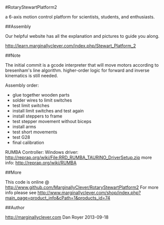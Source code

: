 #RotaryStewartPlatform2

a 6-axis motion control platform for scientists, students, and enthusiasts.

##Assembly

Our helpful website has all the explanation and pictures to guide you along.

http://learn.marginallyclever.com/index.php/Stewart_Platform_2

##Note

The initial commit is a gcode interpreter that will move motors according to bresenham's line algorithm.
higher-order logic for forward and inverse kinematics is still needed.

Assembly order:
- glue together wooden parts
- solder wires to limit switches
- test limit switches
- install limit switches and test again
- install steppers to frame
- test stepper movement without biceps
- install arms
- test short movements
- test G28
- final calibration

RUMBA Controller:
Windows driver: http://reprap.org/wiki/File:RRD_RUMBA_TAURINO_DriverSetup.zip
more info: http://reprap.org/wiki/RUMBA

##More

This code is online @ http://www.github.com/MarginallyClever/RotaryStewartPlatform2
For more info please see http://www.marginallyclever.com/shop/index.php?main_page=product_info&cPath=1&products_id=74

##Author

http://marginallyclever.com
Dan Royer
2013-09-18

